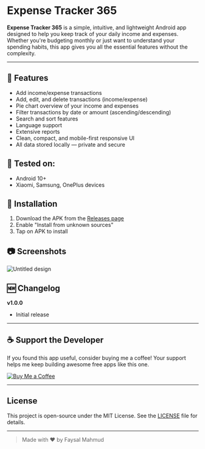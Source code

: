 # Expense Tracker 365

**Expense Tracker 365** is a simple, intuitive, and lightweight Android app designed to help you keep track of your daily income and expenses. Whether you're budgeting monthly or just want to understand your spending habits, this app gives you all the essential features without the complexity.

---

## 📱 Features
- Add income/expense transactions
- Add, edit, and delete transactions (income/expense)
- Pie chart overview of your income and expenses
- Filter transactions by date or amount (ascending/descending)
- Search and sort features
- Language support
- Extensive reports
- Clean, compact, and mobile-first responsive UI
- All data stored locally — private and secure

## 🧪 Tested on:
- Android 10+
- Xiaomi, Samsung, OnePlus devices

## 🚀 Installation
1. Download the APK from the [Releases page](https://github.com/faysalmahmud74/expensetracker365/releases)
2. Enable "Install from unknown sources"
3. Tap on APK to install

## 📷 Screenshots
![Untitled design](https://github.com/user-attachments/assets/8091cd40-c143-4a7c-901e-e5443d87736a)


## 🆕 Changelog
**v1.0.0**
- Initial release

---

## ☕ Support the Developer

If you found this app useful, consider buying me a coffee! Your support helps me keep building awesome free apps like this one.

[![Buy Me a Coffee](https://www.buymeacoffee.com/assets/img/custom_images/orange_img.png)](https://www.buymeacoffee.com/faysalmahmud)

---

## License

This project is open-source under the MIT License. See the [LICENSE](LICENSE) file for details.

---

> Made with ❤️ by Faysal Mahmud
